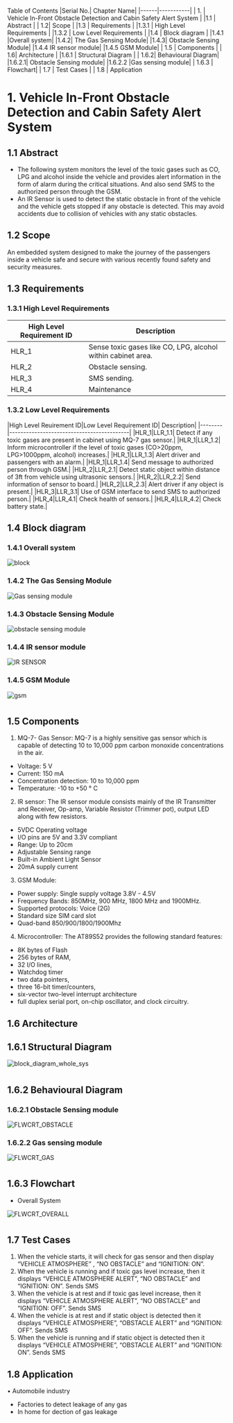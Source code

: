 Table of Contents
|Serial No.| Chapter Name|
|------|-----------|
| 1. |   Vehicle In-Front Obstacle Detection and Cabin Safety Alert System  |
|1.1  |    Abstract |
|  1.2|    Scope  |
|1.3  |   Requirements  |
|1.3.1 | High Level Requirements |
|1.3.2 | Low Level Requirements |
|1.4  |  Block diagram   |
|1.4.1 |Overall system|
|1.4.2| The Gas Sensing Module|
|1.4.3| Obstacle Sensing Module|
|1.4.4 IR sensor module|
|1.4.5 GSM Module|
| 1.5 |    Components |
| 1.6| Architecture |
|1.6.1  |   Structural Diagram  |
|  1.6.2| Behavioural Diagram|
|1.6.2.1|	Obstacle Sensing module|
|1.6.2.2	|Gas sensing module|
| 1.6.3 | Flowchart|
| 1.7 |  Test Cases |
| 1.8 | Application


# 1. Vehicle In-Front Obstacle Detection and Cabin Safety Alert System

## 1.1 Abstract
- The following system monitors the level of the toxic gases such as CO, LPG and alcohol inside the 
vehicle and provides alert information in the form of alarm during the critical situations. And also 
send SMS to the authorized person through the GSM.
- An IR Sensor is used to detect the static obstacle in front of the vehicle and the vehicle gets stopped if 
any obstacle is detected. This may avoid accidents due to collision of vehicles with any static 
obstacles.

## 1.2 Scope 
An embedded system designed to make the journey of the passengers inside a vehicle safe and secure 
with various recently found safety and security measures. 

## 1.3 Requirements

### 1.3.1 High Level Requirements

|High Level Requirement ID| Description|
|--------|-------------------------------------------|
|HLR_1| Sense toxic gases like CO, LPG, alcohol within cabinet area.|
|HLR_2| Obstacle sensing.|
|HLR_3| SMS sending.|
|HLR_4| Maintenance|

### 1.3.2 Low Level Requirements

|High Level Reuirement ID|Low Level Requirement ID| Description|
|--------|-------------------------------------------|
|HLR_1|LLR_1.1| Detect if any toxic gases are present in cabinet using MQ-7 gas sensor.|
|HLR_1|LLR_1.2| Inform microcontroller if the level of toxic gases (CO>20ppm, LPG>1000ppm, alcohol) increases.|
|HLR_1|LLR_1.3| Alert driver and passengers with an alarm.| 
|HLR_1|LLR_1.4| Send message to authorized person through GSM.|
|HLR_2|LLR_2.1| Detect static object within distance of 3ft from vehicle using ultrasonic sensors.|
|HLR_2|LLR_2.2| Send information of sensor to board.|
|HLR_2|LLR_2.3| Alert driver if any object is present.|
|HLR_3|LLR_3.1| Use of GSM interface to send SMS to authorized person.|
|HLR_4|LLR_4.1| Check health of sensors.|
|HLR_4|LLR_4.2| Check battery state.|

## 1.4 Block diagram
### 1.4.1 Overall system

![block](https://user-images.githubusercontent.com/46949702/155814140-f1c7612a-4997-4c87-a570-729e363f97e5.png)

### 1.4.2 The Gas Sensing Module

![Gas sensing module](https://user-images.githubusercontent.com/46949702/155806423-935341cb-aa86-41c6-a100-4f08ede8ed8a.png)

### 1.4.3 Obstacle Sensing Module

![obstacle sensing module](https://user-images.githubusercontent.com/46949702/155806408-08bc994a-a9ae-4b01-b773-b02f75d37424.png)
### 1.4.4 IR sensor module

![IR SENSOR](https://user-images.githubusercontent.com/46949702/155806428-b971d741-a9d2-4112-b91a-1b896e51ef49.png)
### 1.4.5 GSM Module

![gsm](https://user-images.githubusercontent.com/46949702/155806426-621388bd-1ad2-4619-820b-9b6fc7175085.png)
#

## 1.5 Components
1) MQ-7- Gas Sensor:
MQ-7 is a highly sensitive gas sensor which is capable of detecting 10 to 10,000 ppm carbon monoxide concentrations in the air. 
- Voltage: 5 V
- Current: 150 mA
- Concentration detection: 10 to 10,000 ppm
- Temperature: -10 to +50 ° C

2) IR sensor:
The IR sensor module consists mainly of the IR Transmitter and Receiver, Op-amp, Variable Resistor (Trimmer pot), output LED along with few resistors.
- 5VDC Operating voltage
- I/O pins are 5V and 3.3V compliant
- Range: Up to 20cm
- Adjustable Sensing range
- Built-in Ambient Light Sensor
- 20mA supply current

3) GSM Module:
- Power supply: Single supply voltage 3.8V - 4.5V
- Frequency Bands: 850MHz, 900 MHz, 1800 MHz and 1900MHz.
- Supported protocols: Voice (2G)
- Standard size SIM card slot 
- Quad-band 850/900/1800/1900Mhz


4) Microcontroller:
The AT89S52 provides the following standard features: 
- 8K bytes of Flash
- 256 bytes of RAM,
- 32 I/O lines, 
- Watchdog timer
- two data pointers,
- three 16-bit timer/counters,
- six-vector two-level interrupt architecture
- full duplex serial port, on-chip oscillator, and clock circuitry. 

## 1.6 Architecture
## 1.6.1 Structural Diagram
 
![block_diagram_whole_sys](https://user-images.githubusercontent.com/46949702/155806418-a6bd4479-7bb0-45f2-a124-f2b2f7500aeb.png)
#

## 1.6.2 Behavioural Diagram
### 1.6.2.1	Obstacle Sensing module

![FLWCRT_OBSTACLE](https://user-images.githubusercontent.com/46949702/155805648-0ab96117-6333-4b44-8635-e82805be51f1.png)
### 1.6.2.2	Gas sensing module

![FLWCRT_GAS](https://user-images.githubusercontent.com/46949702/155805608-c9367cde-d360-49bf-b17f-9c76676f4976.png)
# 
## 1.6.3 Flowchart
-	Overall System

![FLWCRT_OVERALL](https://user-images.githubusercontent.com/46949702/155805650-ad780bd1-e0bc-4c98-8595-b138703d381f.png)
#

## 1.7 Test Cases
1)	When the vehicle starts, it will check for gas sensor and then display “VEHICLE ATMOSPHERE” , “NO OBSTACLE” and “IGNITION: ON”.
2)	When the vehicle is running and if toxic gas level increase, then it displays “VEHICLE ATMOSPHERE ALERT”, “NO OBSTACLE” and “IGNITION: ON”. Sends SMS 
3)	When the vehicle is at rest and if toxic gas level increase, then it displays “VEHICLE ATMOSPHERE ALERT”, “NO OBSTACLE” and “IGNITION: OFF”. Sends SMS 
4)	When the vehicle is at rest and if static object is detected then it displays “VEHICLE ATMOSPHERE”, “OBSTACLE ALERT” and “IGNITION: OFF”. Sends SMS 
5)	When the vehicle is running and if static object is detected then it displays “VEHICLE ATMOSPHERE”, “OBSTACLE ALERT” and “IGNITION: ON”. Sends SMS 

## 1.8 Application
•	Automobile industry
- Factories to detect leakage of any gas
- In home for dection of gas leakage
